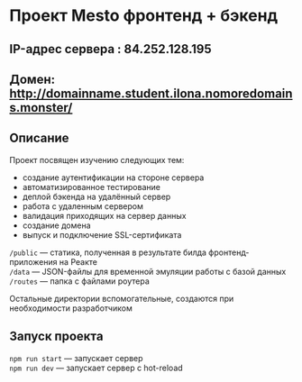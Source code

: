 # Проект Mesto фронтенд + бэкенд

## IP-адрес сервера : 84.252.128.195

## Домен: http://domainname.student.ilona.nomoredomains.monster/

## Описание

Проект посвящен изучению следующих тем:

- создание аутентификации на стороне сервера
- автоматизированное тестирование
- деплой бэкенда на удалённый сервер
- работа с удаленным сервером
- валидация приходящих на сервер данных
- создание домена
- выпуск и подключение SSL-сертификата

`/public` — статика, полученная в результате билда фронтенд-приложения на Реакте  
`/data` — JSON-файлы для временной эмуляции работы с базой данных  
`/routes` — папка с файлами роутера

Остальные директории вспомогательные, создаются при необходимости разработчиком

## Запуск проекта

`npm run start` — запускает сервер  
`npm run dev` — запускает сервер с hot-reload

